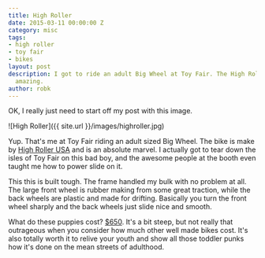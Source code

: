 ```yaml
---
title: High Roller
date: 2015-03-11 00:00:00 Z
category: misc
tags:
- high roller
- toy fair
- bikes
layout: post
description: I got to ride an adult Big Wheel at Toy Fair. The High Roller is damn
  amazing.
author: robk
---
```


OK, I really just need to start off my post with this image.

![High Roller]({{ site.url }}/images/highroller.jpg)

Yup. That's me at Toy Fair riding an adult sized Big Wheel. The bike is make by [High Roller USA](http://www.highrollerusa.com) and is an absolute marvel. I actually got to tear down the isles of Toy Fair on this bad boy, and the awesome people at the booth even taught me how to power slide on it.

This this is built tough. The frame handled my bulk with no problem at all. The large front wheel is rubber making from some great traction, while the back wheels are plastic and made for drifting. Basically you turn the front wheel sharply and the back wheels just slide nice and smooth.

What do these puppies cost? [$650](http://www.highrollerusa.com/cart). It's a bit steep, but not really that outrageous when you consider how much other well made bikes cost. It's also totally worth it to relive your youth and show all those toddler punks how it's done on the mean streets of adulthood.
